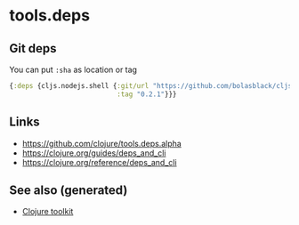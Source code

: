 # tools.deps

## Git deps

You can put `:sha` as location or tag

``` clojure
{:deps {cljs.nodejs.shell {:git/url "https://github.com/bolasblack/cljs.nodejs.shell"
                           :tag "0.2.1"}}}
```

## Links

-   <https://github.com/clojure/tools.deps.alpha>
-   <https://clojure.org/guides/deps_and_cli>
-   <https://clojure.org/reference/deps_and_cli>

## See also (generated)

-   [Clojure toolkit](./20200505124946-clj_toolkit.md)
